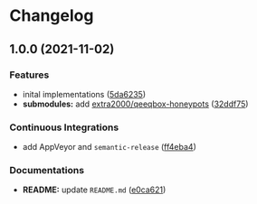 # Changelog

## 1.0.0 (2021-11-02)


### Features

* inital implementations ([5da6235](https://github.com/extra2000/qeeqbox-honeypots-podman/commit/5da62354416ef82d644de118279f2ec5e5c674f6))
* **submodules:** add [extra2000/qeeqbox-honeypots](https://github.com/extra2000/qeeqbox-honeypots) ([32ddf75](https://github.com/extra2000/qeeqbox-honeypots-podman/commit/32ddf75949b5371629d311b3abd51213a020f50f))


### Continuous Integrations

* add AppVeyor and `semantic-release` ([ff4eba4](https://github.com/extra2000/qeeqbox-honeypots-podman/commit/ff4eba483a901a849749174f790940e8ecc94399))


### Documentations

* **README:** update `README.md` ([e0ca621](https://github.com/extra2000/qeeqbox-honeypots-podman/commit/e0ca621feb80d6b2875fd11aa3065f75dd70d00a))
